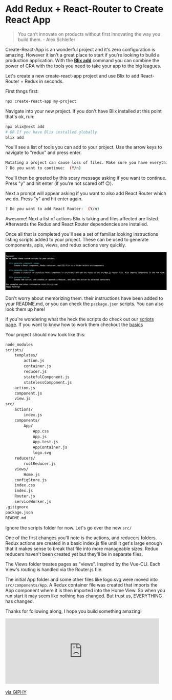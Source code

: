 # Add Redux + React-Router to Create React App
> You can’t innovate on products without first innovating the way you build them. - Alex Schleifer

Create-React-App is an wonderful project and it's zero configuration is amazing.
However it isn't a great place to start if you're looking to build a production application.
With the **[Blix add](/commands/add.html)** command you can combine the power of CRA with the tools you need to take your app to the big leagues.

Let's create a new create-react-app project and use Blix to add React-Router + Redux in seconds. 

First thngs first:
```bash
npx create-react-app my-project
```

Navigate into your new project. If you don't have Blix installed at this point that's ok, run:
```bash
npx blix@next add
# OR If you have Blix installed globally
blix add
```

You'll see a list of tools you can add to your project. Use the arrow keys to navigate to "redux" and press enter.

```bash
Mutating a project can cause loss of files. Make sure you have everything committed.
? Do you want to continue:  (Y/n) 
```

You'll then be greeted by this scary message asking if you want to continue. Press "y" and hit enter (if you're not scared off :wink:).

Next a prompt will appear asking if you want to also add React Router which we do. Press "y" and hit enter again.
```bash
? Do you want to add React Router:  (Y/n) 
```

Awesome! Next a list of actions Blix is taking and files affected are listed. Afterwards the Redux and React Router dependencies are installed.

Once all that is completed you'll see a set of familiar looking instructions listing scripts added to your project. These can be used to generate components, apis, views, and redux actions very quickly.


![Scripts added to project](../../assets/create-guide-instructions.png)

Don't worry about memorizing them. their instructions have been added to your README.md, or you can check the ```package.json``` scripts. You can also look them up here!

If you're wondering what the heck the scripts do check out our [scripts page](/commands/scripts.html). If you want to know how to work them checkout the [basics](/guide/basics/scripts.html)

Your project should now look like this:

```bash
node_modules
scripts/
    templates/
        action.js
        container.js
        reducer.js
        statefulComponent.js
        statelessComponent.js
    action.js
    component.js
    view.js
src/
    actions/
        index.js
    components/
        App/
            App.css
            App.js
            App.test.js
            AppContainer.js
            logo.svg
    reducers/
        rootReducer.js
    views/
        Home.js
    configStore.js
    index.css
    index.js
    Router.js
    serviceWorker.js
.gitignore
package.json
README.md
```
Ignore the scripts folder for now. Let's go over the new ```src/```

One of the first changes you'll note is the actions, and reducers folders.
Redux actions are created in a basic index.js file until it get's large enough that it makes sense to break that file into more manageable sizes.
Redux reducers haven't been created yet but they'll be in separate files.

The Views folder treates pages as "views". Inspired by the Vue-CLI. Each View's routing is handled via the Router.js file.

The initial App folder and some other files like logo.svg were moved into ```src/components/App```. A Redux container file was created that imports the App component where it is then imported into the Home View. So when you run start it 
may seem like nothing has changed. But trust us, EVERYTHING has changed.

Thanks for following along, I hope you build something amazing!

<iframe src="https://giphy.com/embed/HJ8NsNtn9VswE" width="480" height="204" frameBorder="0" class="giphy-embed" allowFullScreen></iframe><p><a href="https://giphy.com/gifs/day-reddit-year-HJ8NsNtn9VswE">via GIPHY</a></p>








